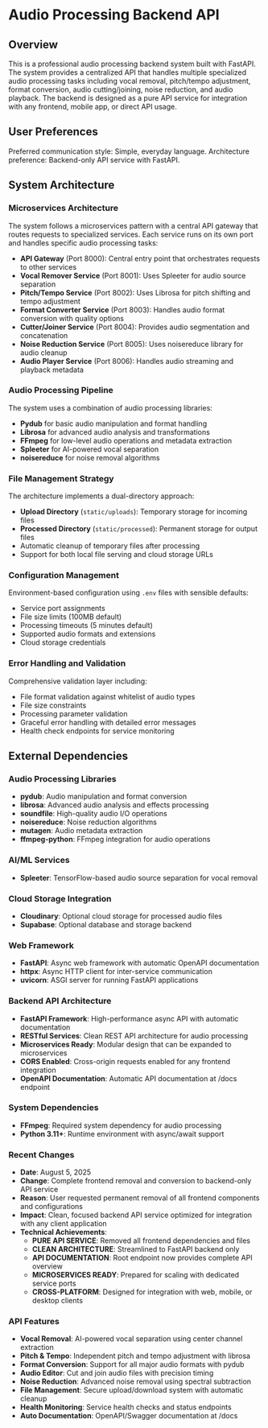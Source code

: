# Audio Processing Backend API

## Overview

This is a professional audio processing backend system built with FastAPI. The system provides a centralized API that handles multiple specialized audio processing tasks including vocal removal, pitch/tempo adjustment, format conversion, audio cutting/joining, noise reduction, and audio playback. The backend is designed as a pure API service for integration with any frontend, mobile app, or direct API usage.

## User Preferences

Preferred communication style: Simple, everyday language.
Architecture preference: Backend-only API service with FastAPI.

## System Architecture

### Microservices Architecture
The system follows a microservices pattern with a central API gateway that routes requests to specialized services. Each service runs on its own port and handles specific audio processing tasks:

- **API Gateway** (Port 8000): Central entry point that orchestrates requests to other services
- **Vocal Remover Service** (Port 8001): Uses Spleeter for audio source separation
- **Pitch/Tempo Service** (Port 8002): Uses Librosa for pitch shifting and tempo adjustment
- **Format Converter Service** (Port 8003): Handles audio format conversion with quality options
- **Cutter/Joiner Service** (Port 8004): Provides audio segmentation and concatenation
- **Noise Reduction Service** (Port 8005): Uses noisereduce library for audio cleanup
- **Audio Player Service** (Port 8006): Handles audio streaming and playback metadata

### Audio Processing Pipeline
The system uses a combination of audio processing libraries:
- **Pydub** for basic audio manipulation and format handling
- **Librosa** for advanced audio analysis and transformations
- **FFmpeg** for low-level audio operations and metadata extraction
- **Spleeter** for AI-powered vocal separation
- **noisereduce** for noise removal algorithms

### File Management Strategy
The architecture implements a dual-directory approach:
- **Upload Directory** (`static/uploads`): Temporary storage for incoming files
- **Processed Directory** (`static/processed`): Permanent storage for output files
- Automatic cleanup of temporary files after processing
- Support for both local file serving and cloud storage URLs

### Configuration Management
Environment-based configuration using `.env` files with sensible defaults:
- Service port assignments
- File size limits (100MB default)
- Processing timeouts (5 minutes default)
- Supported audio formats and extensions
- Cloud storage credentials

### Error Handling and Validation
Comprehensive validation layer including:
- File format validation against whitelist of audio types
- File size constraints
- Processing parameter validation
- Graceful error handling with detailed error messages
- Health check endpoints for service monitoring

## External Dependencies

### Audio Processing Libraries
- **pydub**: Audio manipulation and format conversion
- **librosa**: Advanced audio analysis and effects processing
- **soundfile**: High-quality audio I/O operations
- **noisereduce**: Noise reduction algorithms
- **mutagen**: Audio metadata extraction
- **ffmpeg-python**: FFmpeg integration for audio operations

### AI/ML Services
- **Spleeter**: TensorFlow-based audio source separation for vocal removal

### Cloud Storage Integration
- **Cloudinary**: Optional cloud storage for processed audio files
- **Supabase**: Optional database and storage backend

### Web Framework
- **FastAPI**: Async web framework with automatic OpenAPI documentation
- **httpx**: Async HTTP client for inter-service communication
- **uvicorn**: ASGI server for running FastAPI applications

### Backend API Architecture
- **FastAPI Framework**: High-performance async API with automatic documentation
- **RESTful Services**: Clean REST API architecture for audio processing
- **Microservices Ready**: Modular design that can be expanded to microservices
- **CORS Enabled**: Cross-origin requests enabled for any frontend integration
- **OpenAPI Documentation**: Automatic API documentation at /docs endpoint

### System Dependencies
- **FFmpeg**: Required system dependency for audio processing
- **Python 3.11+**: Runtime environment with async/await support

### Recent Changes
- **Date**: August 5, 2025
- **Change**: Complete frontend removal and conversion to backend-only API service
- **Reason**: User requested permanent removal of all frontend components and configurations
- **Impact**: Clean, focused backend API service optimized for integration with any client application
- **Technical Achievements**:
  - **PURE API SERVICE**: Removed all frontend dependencies and files
  - **CLEAN ARCHITECTURE**: Streamlined to FastAPI backend only
  - **API DOCUMENTATION**: Root endpoint now provides complete API overview
  - **MICROSERVICES READY**: Prepared for scaling with dedicated service ports
  - **CROSS-PLATFORM**: Designed for integration with web, mobile, or desktop clients

### API Features
- **Vocal Removal**: AI-powered vocal separation using center channel extraction
- **Pitch & Tempo**: Independent pitch and tempo adjustment with librosa
- **Format Conversion**: Support for all major audio formats with pydub
- **Audio Editor**: Cut and join audio files with precision timing
- **Noise Reduction**: Advanced noise removal using spectral subtraction
- **File Management**: Secure upload/download system with automatic cleanup
- **Health Monitoring**: Service health checks and status endpoints
- **Auto Documentation**: OpenAPI/Swagger documentation at /docs